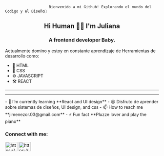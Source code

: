                         Bienvenido a mi Github! Explorando el mundo del Codigo y el Diseño🦋 
<h2 align="center">Hi Human 🌻🎈 I'm Juliana</h2>
<h3 align="center">A frontend developer Baby. </h3>

<p> Actualmente domino y estoy en constante aprendizaje de Herramientas de desarrollo como: <p>
   <ul>
  <li> 📝 HTML </li>
  <li> 🎨 CSS </li>
  <li> ⚙ JAVASCRIPT </li>
  <li> 🛠 REACT </li>
 </ul>

<hr> <hr>
- 🌱 I’m currently learning **React and UI design**
- 😍 Disfruto de aprender sobre sistemas de diseños, UI design, and css 
- 📫 How to reach me **jimenezor.03@gmail.com**
- ⚡ Fun fact **Pluzze lover and play the piano**

<h3 align="left">Connect with me:</h3>
<p align="left">
<a href="https://codepen.io/https://codepen.io/jimenezo94" target="blank"><img align="center" src="https://cdn.jsdelivr.net/npm/simple-icons@3.0.1/icons/codepen.svg" alt="https://codepen.io/jimenezo94" height="30" width="40" /></a>
<a href="https://linkedin.com/in/https://www.linkedin.com/in/jimenez-94/" target="blank"><img align="center" src="https://cdn.jsdelivr.net/npm/simple-icons@3.0.1/icons/linkedin.svg" alt="https://www.linkedin.com/in/jimenez-94/" height="30" width="40" /></a>
</p>
